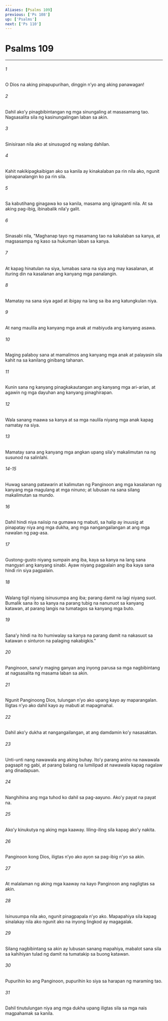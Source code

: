 ```yaml
---
Aliases: [Psalms 109]
previous: ['Ps 108']
up: ['Psalms']
next: ['Ps 110']
---
```

# Psalms 109

***


###### 1 


O Dios na aking pinapupurihan, dinggin nʼyo ang aking panawagan! 


###### 2 


Dahil akoʼy pinagbibintangan ng mga sinungaling at masasamang tao. Nagsasalita sila ng kasinungalingan laban sa akin. 


###### 3 


Sinisiraan nila ako at sinusugod ng walang dahilan. 


###### 4 


Kahit nakikipagkaibigan ako sa kanila ay kinakalaban pa rin nila ako, ngunit ipinapanalangin ko pa rin sila. 


###### 5 


Sa kabutihang ginagawa ko sa kanila, masama ang iginaganti nila. At sa aking pag-ibig, ibinabalik nilaʼy galit. 


###### 6 


Sinasabi nila, "Maghanap tayo ng masamang tao na kakalaban sa kanya, at magsasampa ng kaso sa hukuman laban sa kanya. 


###### 7 


At kapag hinatulan na siya, lumabas sana na siya ang may kasalanan, at ituring din na kasalanan ang kanyang mga panalangin. 


###### 8 


Mamatay na sana siya agad at ibigay na lang sa iba ang katungkulan niya. 


###### 9 


At nang maulila ang kanyang mga anak at mabiyuda ang kanyang asawa. 


###### 10 


Maging palaboy sana at mamalimos ang kanyang mga anak at palayasin sila kahit na sa kanilang ginibang tahanan. 


###### 11 


Kunin sana ng kanyang pinagkakautangan ang kanyang mga ari-arian, at agawin ng mga dayuhan ang kanyang pinaghirapan. 


###### 12 


Wala sanang maawa sa kanya at sa mga naulila niyang mga anak kapag namatay na siya. 


###### 13 


Mamatay sana ang kanyang mga angkan upang silaʼy makalimutan na ng susunod na salinlahi.

###### 14-15

Huwag sanang patawarin at kalimutan ng Panginoon ang mga kasalanan ng kanyang mga magulang at mga ninuno; at lubusan na sana silang makalimutan sa mundo. 


###### 16 


Dahil hindi niya naiisip na gumawa ng mabuti, sa halip ay inuusig at pinapatay niya ang mga dukha, ang mga nangangailangan at ang mga nawalan ng pag-asa. 


###### 17 


Gustong-gusto niyang sumpain ang iba, kaya sa kanya na lang sana mangyari ang kanyang sinabi. Ayaw niyang pagpalain ang iba kaya sana hindi rin siya pagpalain. 


###### 18 


Walang tigil niyang isinusumpa ang iba; parang damit na lagi niyang suot. Bumalik sana ito sa kanya na parang tubig na nanunuot sa kanyang katawan, at parang langis na tumatagos sa kanyang mga buto. 


###### 19 


Sanaʼy hindi na ito humiwalay sa kanya na parang damit na nakasuot sa katawan o sinturon na palaging nakabigkis." 


###### 20 


Panginoon, sanaʼy maging ganyan ang inyong parusa sa mga nagbibintang at nagsasalita ng masama laban sa akin. 


###### 21 


Ngunit Panginoong Dios, tulungan nʼyo ako upang kayo ay maparangalan. Iligtas nʼyo ako dahil kayo ay mabuti at mapagmahal. 


###### 22 


Dahil akoʼy dukha at nangangailangan, at ang damdamin koʼy nasasaktan. 


###### 23 


Unti-unti nang nawawala ang aking buhay. Itoʼy parang anino na nawawala pagsapit ng gabi, at parang balang na lumilipad at nawawala kapag nagalaw ang dinadapuan. 


###### 24 


Nanghihina ang mga tuhod ko dahil sa pag-aayuno. Akoʼy payat na payat na. 


###### 25 


Akoʼy kinukutya ng aking mga kaaway. Iiling-iling sila kapag akoʼy nakita. 


###### 26 


Panginoon kong Dios, iligtas nʼyo ako ayon sa pag-ibig nʼyo sa akin. 


###### 27 


At malalaman ng aking mga kaaway na kayo Panginoon ang nagligtas sa akin. 


###### 28 


Isinusumpa nila ako, ngunit pinagpapala nʼyo ako. Mapapahiya sila kapag sinalakay nila ako ngunit ako na inyong lingkod ay magagalak. 


###### 29 


Silang nagbibintang sa akin ay lubusan sanang mapahiya, mabalot sana sila sa kahihiyan tulad ng damit na tumatakip sa buong katawan. 


###### 30 


Pupurihin ko ang Panginoon, pupurihin ko siya sa harapan ng maraming tao. 


###### 31 


Dahil tinutulungan niya ang mga dukha upang iligtas sila sa mga nais magpahamak sa kanila.
